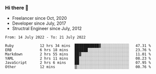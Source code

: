 ### Hi there 👋

- Freelancer since Oct, 2020
- Developer since July, 2017
- Structral Engineer since July, 2012

<!--START_SECTION:waka-->

```text
From: 14 July 2022 - To: 21 July 2022

Ruby            12 hrs 34 mins  ███████████▓░░░░░░░░░░░░░   47.31 %
ERB             6 hrs 18 mins   ██████░░░░░░░░░░░░░░░░░░░   23.76 %
Markdown        2 hrs 55 mins   ██▓░░░░░░░░░░░░░░░░░░░░░░   11.01 %
YAML            2 hrs 11 mins   ██░░░░░░░░░░░░░░░░░░░░░░░   08.23 %
JavaScript      2 hrs 6 mins    ██░░░░░░░░░░░░░░░░░░░░░░░   07.95 %
Other           12 mins         ▒░░░░░░░░░░░░░░░░░░░░░░░░   00.76 %
```

<!--END_SECTION:waka-->
